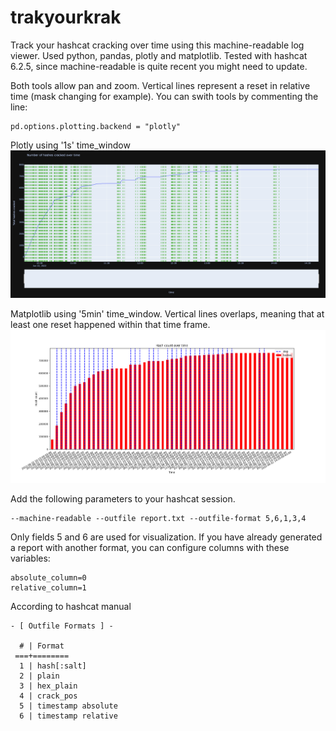 # trakyourkrak
Track your hashcat cracking over time using this machine-readable log viewer. Used python, pandas, plotly and matplotlib. Tested with hashcat 6.2.5, since machine-readable is quite recent you might need to update.

Both tools allow pan and zoom. Vertical lines represent a reset in relative time (mask changing for example). You can swith tools by commenting the line:
```
pd.options.plotting.backend = "plotly"
```

Plotly using '1s' time_window
![plotly](/images/plotly.png)

Matplotlib using '5min' time_window. Vertical lines overlaps, meaning that at least one reset happened within that time frame.
![matplotlib](/images/matplotlib.png)


Add the following parameters to your hashcat session. 
```
--machine-readable --outfile report.txt --outfile-format 5,6,1,3,4
```

Only fields 5 and 6 are used for visualization. If you have already generated a report with another format, you can configure columns with these variables:
```
absolute_column=0
relative_column=1
```

According to hashcat manual 
```
- [ Outfile Formats ] -

  # | Format
 ===+========
  1 | hash[:salt]
  2 | plain
  3 | hex_plain
  4 | crack_pos
  5 | timestamp absolute
  6 | timestamp relative
```

